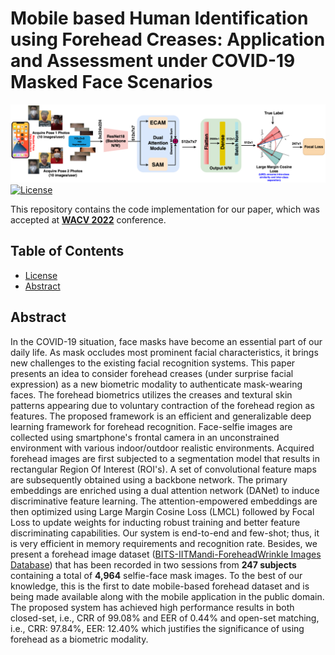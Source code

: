 # Mobile based Human Identification using Forehead Creases: Application and Assessment under COVID-19 Masked Face Scenarios
![Our Pipeline](pipeline.png)
[![License](http://img.shields.io/:license-mit-blue.svg?style=flat-square)](http://badges.mit-license.org)

This repository contains the code implementation for our paper, which was accepted at **[WACV 2022](https://wacv2022.thecvf.com)** conference.

## Table of Contents
- [License](#license)
- [Abstract](#abstract)

## Abstract
In the COVID-19 situation, face masks have become an essential part of our daily life. As mask occludes most prominent facial characteristics, it brings new challenges to the existing facial recognition systems. This paper presents an idea to consider forehead creases (under surprise facial expression) as a new biometric modality to authenticate mask-wearing faces. The forehead biometrics utilizes the creases and textural skin patterns appearing due to voluntary contraction of the forehead region as features. The proposed framework is an efficient and generalizable deep learning framework for forehead recognition. Face-selfie images are collected using smartphone's frontal camera in an unconstrained environment with various indoor/outdoor realistic environments. Acquired forehead images are first subjected to a segmentation model that results in rectangular Region Of Interest (ROI's). A set of convolutional feature maps are subsequently obtained using a backbone network. The primary embeddings are enriched using a dual attention network (DANet) to induce discriminative feature learning. The attention-empowered embeddings are then optimized using Large Margin Cosine Loss (LMCL) followed by Focal Loss to update weights for inducting robust training and better feature discriminating capabilities. Our system is end-to-end and few-shot; thus, it is very efficient in memory requirements and recognition rate. Besides, we present a forehead image dataset ([BITS-IITMandi-ForeheadWrinkle Images Database](http://ktiwari.in/projects/foreheadwrinkle/)) that has been recorded in two sessions from **247 subjects** containing a total of **4,964** selfie-face mask images. To the best of our knowledge, this is the first to date mobile-based forehead dataset and is being made available along with the mobile application in the public domain. The proposed system has achieved high performance results in both closed-set, i.e., CRR of 99.08% and EER of 0.44% and open-set matching, i.e., CRR: 97.84%, EER: 12.40% which justifies the significance of using forehead as a biometric modality.
